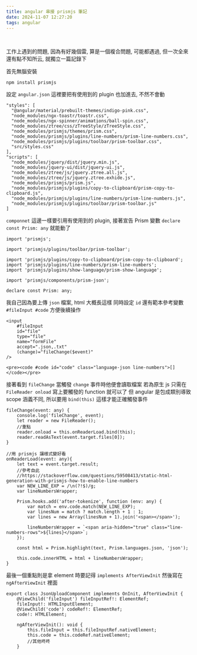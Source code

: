 ```yaml
---
title: angular 串接 prismjs 筆記
date: 2024-11-07 12:27:20
tags: angular
---
```

&nbsp;
<!-- more -->

工作上遇到的問題, 因為有好幾個雷, 算是一個複合問題, 可能都遇過, 但一次全來還有點不知所云, 就獨立一篇記錄下

首先無腦安裝

```
npm install prismjs
```

設定 `angular.json` 這裡要把有使用到的 plugin 也加進去, 不然不會動

```
"styles": [
  "@angular/material/prebuilt-themes/indigo-pink.css",
  "node_modules/ngx-toastr/toastr.css",
  "node_modules/ngx-spinner/animations/ball-spin.css",
  "node_modules/ztree/css/zTreeStyle/zTreeStyle.css",
  "node_modules/prismjs/themes/prism.css",
  "node_modules/prismjs/plugins/line-numbers/prism-line-numbers.css",
  "node_modules/prismjs/plugins/toolbar/prism-toolbar.css",
  "src/styles.css"
],
"scripts": [
  "node_modules/jquery/dist/jquery.min.js",
  "node_modules/jquery-ui/dist/jquery-ui.js",
  "node_modules/ztree/js/jquery.ztree.all.js",
  "node_modules/ztree/js/jquery.ztree.exhide.js",
  "node_modules/prismjs/prism.js",
  "node_modules/prismjs/plugins/copy-to-clipboard/prism-copy-to-clipboard.js",
  "node_modules/prismjs/plugins/line-numbers/prism-line-numbers.js",
  "node_modules/prismjs/plugins/toolbar/prism-toolbar.js"
]
```

`componnet` 這邊一樣要引用有使用到的 plugin, 接著宣告 Prism 變數 `declare const Prism: any` 就能動了

```
import 'prismjs';

import 'prismjs/plugins/toolbar/prism-toolbar';

import 'prismjs/plugins/copy-to-clipboard/prism-copy-to-clipboard';
import 'prismjs/plugins/line-numbers/prism-line-numbers';
import 'prismjs/plugins/show-language/prism-show-language';

import 'prismjs/components/prism-json';

declare const Prism: any;
```

我自己因為要上傳 `json` 檔案, html 大概長這樣
同時設定 `id` 還有範本參考變數 `#fileInput #code` 方便後續操作

```
<input
	#fileInput
	id="file"
	type="file"
	name="formFile"
	accept=".json,.txt"
	(change)="fileChange($event)"
/>

<pre><code #code id="code" class="language-json line-numbers">[]</code></pre>
```


接著看到 `fileChange` 當觸發 `change` 事件時他便會讀取檔案
若為原生 js 只需在 `FileReader onload` 寫上要觸發的 function 就可以了
但 angular 是包成類別導致 scope 涵義不同, 所以要用 `bind(this)` 這樣才能正確觸發事件

```
fileChange(event: any) {
	console.log('fileChange', event);
	let reader = new FileReader();
	//重點
	reader.onload = this.onReaderLoad.bind(this);
	reader.readAsText(event.target.files[0]);
}

//用 prismjs 讓樣式變好看
onReaderLoad(event: any){
	let text = event.target.result;
	//參考自此
	//https://stackoverflow.com/questions/59508413/static-html-generation-with-prismjs-how-to-enable-line-numbers
	var NEW_LINE_EXP = /\n(?!$)/g;
	var lineNumbersWrapper;

	Prism.hooks.add('after-tokenize', function (env: any) {
		var match = env.code.match(NEW_LINE_EXP);
		var linesNum = match ? match.length + 1 : 1;
		var lines = new Array(linesNum + 1).join('<span></span>');

		lineNumbersWrapper = `<span aria-hidden="true" class="line-numbers-rows">${lines}</span>`;
	});

	const html = Prism.highlight(text, Prism.languages.json, 'json');

	this.code.innerHTML = html + lineNumbersWrapper;
}
```

最後一個重點則是拿 element 時要記得 `implements AfterViewInit` 然後寫在 `ngAfterViewInit` 裡面

```
export class JsonUploadComponent implements OnInit, AfterViewInit {
	@ViewChild('fileInput') fileInputRef!: ElementRef;
	fileInput!: HTMLInputElement;
	@ViewChild('code') codeRef!: ElementRef;
	code!: HTMLElement;  

	ngAfterViewInit(): void {
		this.fileInput = this.fileInputRef.nativeElement;
		this.code = this.codeRef.nativeElement;
		//其他咚咚
	}
```
